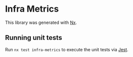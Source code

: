 # Infra Metrics

This library was generated with [Nx](https://nx.dev).

## Running unit tests

Run `nx test infra-metrics` to execute the unit tests via [Jest](https://jestjs.io).
